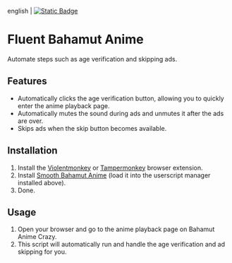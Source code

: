 english | [![Static Badge](https://img.shields.io/badge/lang-zh_tw-green)](https://github.com/Max46656/EverythingInGreasyFork/blob/main/%E7%9C%81%E5%8A%9B/FluentBahamutAnime/README.zh-Hant.md)

# Fluent Bahamut Anime
Automate steps such as age verification and skipping ads.

## Features
* Automatically clicks the age verification button, allowing you to quickly enter the anime playback page.
* Automatically mutes the sound during ads and unmutes it after the ads are over.
* Skips ads when the skip button becomes available.

## Installation
1. Install the [Violentmonkey](https://violentmonkey.github.io) or [Tampermonkey](https://www.tampermonkey.net/) browser extension.
2. Install [Smooth Bahamut Anime](https://greasyfork.org/zh-TW/scripts/503557-%E6%B5%81%E6%9A%A2%E5%B7%B4%E5%93%88%E5%8B%95%E7%95%AB%E7%98%8B) (load it into the userscript manager installed above).
3. Done.

## Usage
1. Open your browser and go to the anime playback page on Bahamut Anime Crazy.
2. This script will automatically run and handle the age verification and ad skipping for you.
